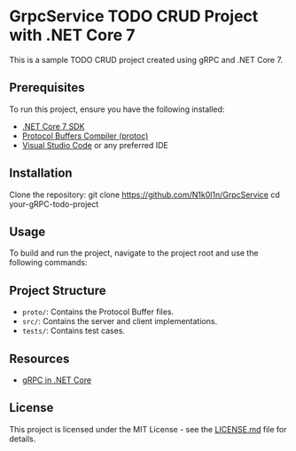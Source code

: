 # GrpcService TODO CRUD Project with .NET Core 7

This is a sample TODO CRUD project created using gRPC and .NET Core 7.

## Prerequisites

To run this project, ensure you have the following installed:

- [.NET Core 7 SDK](https://dotnet.microsoft.com/download/dotnet/7.0)
- [Protocol Buffers Compiler (protoc)](https://github.com/protocolbuffers/protobuf)
- [Visual Studio Code](https://code.visualstudio.com/) or any preferred IDE

## Installation

Clone the repository:
git clone https://github.com/N1k0l1n/GrpcService
cd your-gRPC-todo-project


## Usage

To build and run the project, navigate to the project root and use the following commands:


## Project Structure

- `proto/`: Contains the Protocol Buffer files.
- `src/`: Contains the server and client implementations.
- `tests/`: Contains test cases.

## Resources

- [gRPC in .NET Core](https://grpc.io/docs/languages/csharp/)

## License

This project is licensed under the MIT License - see the [LICENSE.md](LICENSE.md) file for details.

